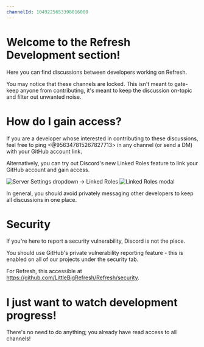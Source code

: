 ```yaml
---
channelId: 1049225653398016080
---
```

# Welcome to the Refresh Development section!

Here you can find discussions between developers working on Refresh.

You may notice that these channels are locked.
This isn't meant to gate-keep anyone from contributing, it's meant to keep the discussion on-topic and filter out unwanted noise.
 
# How do I gain access?

If you are a developer whose interested in contributing to these discussions, feel free to ping <@956347815267827713> in any channel (or send a DM) with your GitHub account link.

Alternatively, you can try out Discord's new Linked Roles feature to link your GitHub account and gain access.

![Server Settings dropdown -> Linked Roles](https://raw.githubusercontent.com/LittleBigRefresh/Docs/main/discord/dev-info-dropdown.png)
![Linked Roles modal](https://raw.githubusercontent.com/LittleBigRefresh/Docs/main/discord/dev-info-connect-account.png)

In general, you should avoid privately messaging other developers to keep all discussions in one place.

# Security

If you're here to report a security vulnerability, Discord is not the place.

You should use GitHub's private vulnerability reporting feature - this is enabled on all of our projects under the security tab.

For Refresh, this accessible at <https://github.com/LittleBigRefresh/Refresh/security>.

# I just want to watch development progress!

There's no need to do anything; you already have read access to all channels!